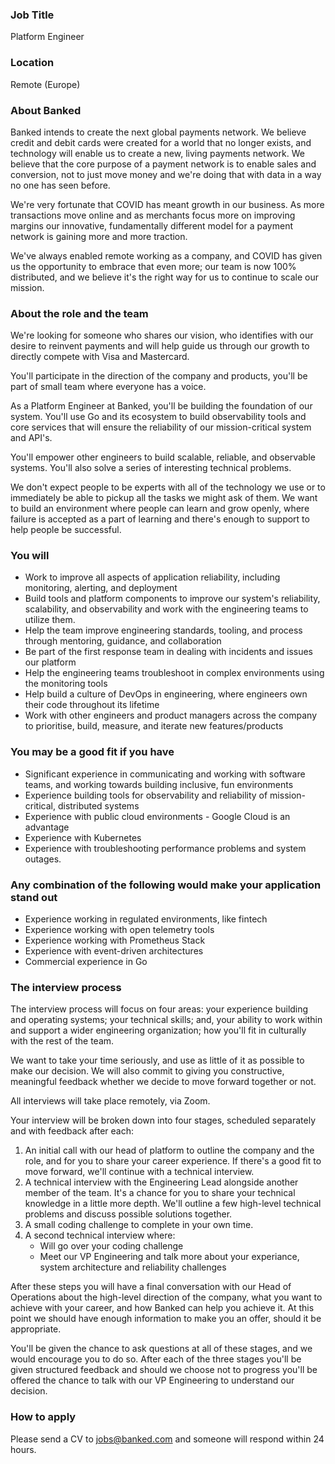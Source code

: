 ### Job Title

Platform Engineer

### Location

Remote (Europe)

### About Banked

Banked intends to create the next global payments network. We believe credit and debit cards were created for a world that no longer exists, and technology will enable us to create a new, living payments network. We believe that the core purpose of a payment network is to enable sales and conversion, not to just move money and we're doing that with data in a way no one has seen before.

We're very fortunate that COVID has meant growth in our business. As more transactions move online and as merchants focus more on improving margins our innovative, fundamentally different model for a payment network is gaining more and more traction.

We've always enabled remote working as a company, and COVID has given us the opportunity to embrace that even more; our team is now 100% distributed, and we believe it's the right way for us to continue to scale our mission.

### **About the role and the team**

We're looking for someone who shares our vision, who identifies with our desire to reinvent payments and will help guide us through our growth to directly compete with Visa and Mastercard.

You'll participate in the direction of the company and products, you'll be part of small team where everyone has a voice.

As a Platform Engineer at Banked, you'll be building the foundation of our system. You'll use Go and its ecosystem to build observability tools and core services that will ensure the reliability of our mission-critical system and API's.

You'll empower other engineers to build scalable, reliable, and observable systems. You'll also solve a series of interesting technical problems. 

We don't expect people to be experts with all of the technology we use or to immediately be able to pickup all the tasks we might ask of them. We want to build an environment where people can learn and grow openly, where failure is accepted as a part of learning and there's enough to support to help people be successful.


### **You will**

- Work to improve all aspects of application reliability, including monitoring, alerting, and deployment
- Build tools and platform components to improve our system's reliability, scalability, and observability and work with the engineering teams to utilize them.
- Help the team improve engineering standards, tooling, and process through mentoring, guidance, and collaboration
- Be part of the first response team in dealing with incidents and issues our platform
- Help the engineering teams troubleshoot in complex environments using the monitoring tools
- Help build a culture of DevOps in engineering, where engineers own their code throughout its lifetime
- Work with other engineers and product managers across the company to prioritise,
build, measure, and iterate new features/products

### **You may be a good fit if you have**

- Significant experience in communicating and working with software teams, and
working towards building inclusive, fun environments
- Experience building tools for observability and reliability of mission-critical, distributed systems
- Experience with public cloud environments  - Google Cloud is an advantage
- Experience with Kubernetes
- Experience with troubleshooting performance problems and system outages.


### **Any combination of the following would make your application stand out**

- Experience working in regulated environments, like fintech
- Experience working with open telemetry tools
- Experience working with Prometheus Stack 
- Experience with event-driven architectures
- Commercial experience in Go



### The interview process

The interview process will focus on four areas: your experience building and operating systems; your technical skills; and, your ability to work within and support a wider engineering organization; how you'll fit in culturally with the rest of the team.

We want to take your time seriously, and use as little of it as possible to make our decision. We will also commit to giving you constructive, meaningful feedback whether we decide to move forward together or not.

All interviews will take place remotely, via Zoom.

Your interview will be broken down into four stages, scheduled separately and with feedback after each:

1. An initial call with our head of platform to outline the company and the role, and for you to share your career experience. If there's a good fit to move forward, we'll continue with a technical interview.
2. A technical interview with the Engineering Lead alongside another member of the team. It's a chance for you to share your technical knowledge in a little more depth. We'll outline a few high-level technical problems and discuss possible solutions together. 
3. A small coding challenge to complete in your own time.
4. A second technical interview where:
   - Will go over your coding challenge 
   - Meet our VP Engineering and talk more about your experiance, system architecture and reliability challenges

After these steps you will have a final conversation with our Head of Operations about the high-level direction of the company, what you want to achieve with your career, and how Banked can help you achieve it. 
At this point we should have enough information to make you an offer, should it be appropriate.
 
You'll be given the chance to ask questions at all of these stages, and we would encourage you to do so. After each of the three stages you'll be given structured feedback and should we choose not to progress you'll be offered the chance to talk with our VP Engineering to understand our decision.

### How to apply

Please send a CV to jobs@banked.com and someone will respond within 24 hours.


